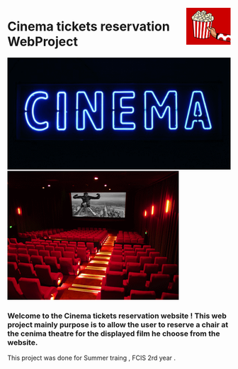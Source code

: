 <p><a href=""><img align="right" src="https://github.com/abdalla-am/Cinema-tickets-reservation-WebProject/blob/main/readme_img/popcorn.gif" width="100" /></a></p>

# Cinema tickets reservation WebProject

![](https://github.com/abdalla-am/Cinema-tickets-reservation-WebProject/blob/main/readme_img/cinema.gif)
![](https://github.com/abdalla-am/Cinema-tickets-reservation-WebProject/blob/main/readme_img/theatre.gif)

### Welcome to the Cinema tickets reservation website ! This web project mainly purpose is to allow the user to reserve a chair at the cenima theatre for the displayed film he choose from the website.
 This project was done for Summer traing , FCIS 2rd year . 

 
